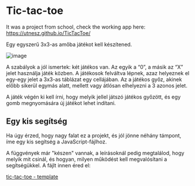 # Tic-tac-toe   

It was a project from school, check the working app here: https://utnesz.github.io/TicTacToe/


Egy egyszerű 3x3-as amőba játékot kell készítened.

![image](https://user-images.githubusercontent.com/68642008/182359118-b5928000-7646-4a64-8310-5af4b6c0c4ab.png)

A szabályok a jól ismertek: két játékos van. Az egyik a “0”, a másik az “X” jelet használja játék közben. A játékosok felváltva lépnek, azaz helyeznek el egy-egy jelet a 3x3-as táblázat egy cellájában. Az a játékos győz, akinek előbb sikerül egymás alatt, mellett vagy átlósan elhelyezni a 3 azonos jelet.

A játék végén ki kell írni, hogy melyik jellel játszó játékos győzött, és egy gomb megnyomására új játékot lehet indítani.



## Egy kis segítség
Ha úgy érzed, hogy nagy falat ez a projekt, és jól jönne néhány támpont, íme egy kis segítség a JavaScript-fájlhoz. 

A függvények már "készen" vannak, a leírásoknál pedig megtalálod, hogy melyik mit csinál, és hogyan, milyen működést kell megvalósítani a segítségükkel. A fájlt innen éred el:

[tic-tac-toe - template](https://training360-my.sharepoint.com/:u:/p/jcserko/EfQYd2tp5IRFtwS8Eznc9rsBrTiTKSFJ5GoRgDxRYCGDAA?e=Xa841A)
